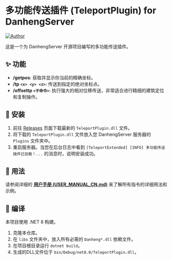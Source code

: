 # 多功能传送插件 (TeleportPlugin) for DanhengServer

[![Author](https://img.shields.io/badge/Author-Aerhuo-blue.svg)](https://github.com/Aerhuo)

这是一个为 DanhengServer 开源项目编写的多功能传送插件。

## ✨ 功能

*   **/getpos**: 获取并显示你当前的精确坐标。
*   **/tp `<x> <y> <z>`**: 传送到指定的绝对坐标点。
*   **/offsettp `<子命令>`**: 执行强大的相对位移传送，非常适合进行精细的建筑定位和复制操作。

## 🔧 安装

1.  前往 [Releases](https://github.com/YourUsername/TeleportPlugin/releases) 页面下载最新的 `TeleportPlugin.dll` 文件。
2.  将下载的 `TeleportPlugin.dll` 文件放入您 DanhengServer 服务器的 `Plugins` 文件夹中。
3.  重启服务器。当您在后台日志中看到 `[TeleportExtended] [INFO] 多功能传送插件已加载！...` 的消息时，说明安装成功。

## 📖 用法

请参阅详细的 [**用户手册 (USER_MANUAL_CN.md)**](USER_MANUAL_CN.md) 来了解所有指令的详细用法和示例。

## 🚀 编译

本项目使用 .NET 8 构建。

1.  克隆本仓库。
2.  在 `libs` 文件夹中，放入所有必需的 `Danheng*.dll` 依赖文件。
3.  在项目根目录运行 `dotnet build`。
4.  生成的DLL文件位于 `bin/Debug/net8.0/TeleportPlugin.dll`。
